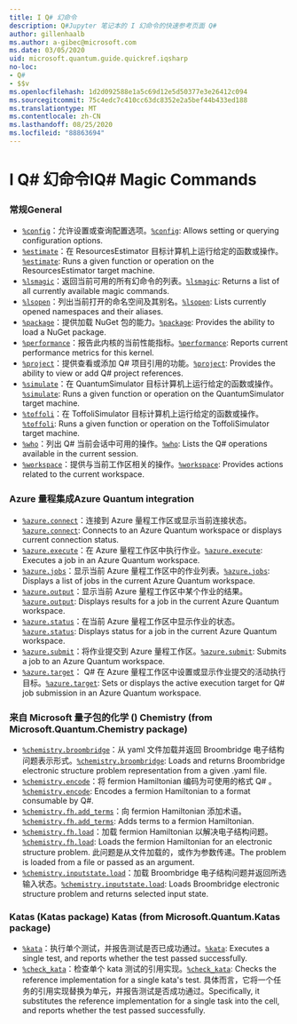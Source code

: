 ```yaml
---
title: I Q# 幻命令
description: Q#Jupyter 笔记本的 I 幻命令的快速参考页面 Q#
author: gillenhaalb
ms.author: a-gibec@microsoft.com
ms.date: 03/05/2020
uid: microsoft.quantum.guide.quickref.iqsharp
no-loc:
- Q#
- $$v
ms.openlocfilehash: 1d2d092588e1a5c69d12e5d50377e3e26412c094
ms.sourcegitcommit: 75c4edc7c410cc63dc8352e2a5bef44b433ed188
ms.translationtype: MT
ms.contentlocale: zh-CN
ms.lasthandoff: 08/25/2020
ms.locfileid: "88863694"
---
```

# <a name="ino-locq-magic-commands"></a><span data-ttu-id="71cb6-103">I Q# 幻命令</span><span class="sxs-lookup"><span data-stu-id="71cb6-103">IQ# Magic Commands</span></span>

### <a name="general"></a><span data-ttu-id="71cb6-104">常规</span><span class="sxs-lookup"><span data-stu-id="71cb6-104">General</span></span>

- <span data-ttu-id="71cb6-105">[`%config`](xref:microsoft.quantum.iqsharp.magic-ref.config)：允许设置或查询配置选项。</span><span class="sxs-lookup"><span data-stu-id="71cb6-105">[`%config`](xref:microsoft.quantum.iqsharp.magic-ref.config): Allows setting or querying configuration options.</span></span>
- <span data-ttu-id="71cb6-106">[`%estimate`](xref:microsoft.quantum.iqsharp.magic-ref.estimate)：在 ResourcesEstimator 目标计算机上运行给定的函数或操作。</span><span class="sxs-lookup"><span data-stu-id="71cb6-106">[`%estimate`](xref:microsoft.quantum.iqsharp.magic-ref.estimate): Runs a given function or operation on the ResourcesEstimator target machine.</span></span>
- <span data-ttu-id="71cb6-107">[`%lsmagic`](xref:microsoft.quantum.iqsharp.magic-ref.lsmagic)：返回当前可用的所有幻命令的列表。</span><span class="sxs-lookup"><span data-stu-id="71cb6-107">[`%lsmagic`](xref:microsoft.quantum.iqsharp.magic-ref.lsmagic): Returns a list of all currently available magic commands.</span></span>
- <span data-ttu-id="71cb6-108">[`%lsopen`](xref:microsoft.quantum.iqsharp.magic-ref.lsopen)：列出当前打开的命名空间及其别名。</span><span class="sxs-lookup"><span data-stu-id="71cb6-108">[`%lsopen`](xref:microsoft.quantum.iqsharp.magic-ref.lsopen): Lists currently opened namespaces and their aliases.</span></span>
- <span data-ttu-id="71cb6-109">[`%package`](xref:microsoft.quantum.iqsharp.magic-ref.package)：提供加载 NuGet 包的能力。</span><span class="sxs-lookup"><span data-stu-id="71cb6-109">[`%package`](xref:microsoft.quantum.iqsharp.magic-ref.package): Provides the ability to load a NuGet package.</span></span>
- <span data-ttu-id="71cb6-110">[`%performance`](xref:microsoft.quantum.iqsharp.magic-ref.performance)：报告此内核的当前性能指标。</span><span class="sxs-lookup"><span data-stu-id="71cb6-110">[`%performance`](xref:microsoft.quantum.iqsharp.magic-ref.performance): Reports current performance metrics for this kernel.</span></span>
- <span data-ttu-id="71cb6-111">[`%project`](xref:microsoft.quantum.iqsharp.magic-ref.project)：提供查看或添加 Q# 项目引用的功能。</span><span class="sxs-lookup"><span data-stu-id="71cb6-111">[`%project`](xref:microsoft.quantum.iqsharp.magic-ref.project): Provides the ability to view or add Q# project references.</span></span> 
- <span data-ttu-id="71cb6-112">[`%simulate`](xref:microsoft.quantum.iqsharp.magic-ref.simulate)：在 QuantumSimulator 目标计算机上运行给定的函数或操作。</span><span class="sxs-lookup"><span data-stu-id="71cb6-112">[`%simulate`](xref:microsoft.quantum.iqsharp.magic-ref.simulate): Runs a given function or operation on the QuantumSimulator target machine.</span></span>
- <span data-ttu-id="71cb6-113">[`%toffoli`](xref:microsoft.quantum.iqsharp.magic-ref.toffoli)：在 ToffoliSimulator 目标计算机上运行给定的函数或操作。</span><span class="sxs-lookup"><span data-stu-id="71cb6-113">[`%toffoli`](xref:microsoft.quantum.iqsharp.magic-ref.toffoli): Runs a given function or operation on the ToffoliSimulator target machine.</span></span>
- <span data-ttu-id="71cb6-114">[`%who`](xref:microsoft.quantum.iqsharp.magic-ref.who)：列出 Q# 当前会话中可用的操作。</span><span class="sxs-lookup"><span data-stu-id="71cb6-114">[`%who`](xref:microsoft.quantum.iqsharp.magic-ref.who): Lists the Q# operations available in the current session.</span></span>
- <span data-ttu-id="71cb6-115">[`%workspace`](xref:microsoft.quantum.iqsharp.magic-ref.workspace)：提供与当前工作区相关的操作。</span><span class="sxs-lookup"><span data-stu-id="71cb6-115">[`%workspace`](xref:microsoft.quantum.iqsharp.magic-ref.workspace): Provides actions related to the current workspace.</span></span>

### <a name="azure-quantum-integration"></a><span data-ttu-id="71cb6-116">Azure 量程集成</span><span class="sxs-lookup"><span data-stu-id="71cb6-116">Azure Quantum integration</span></span>

- <span data-ttu-id="71cb6-117">[`%azure.connect`](xref:microsoft.quantum.iqsharp.magic-ref.azure.connect)：连接到 Azure 量程工作区或显示当前连接状态。</span><span class="sxs-lookup"><span data-stu-id="71cb6-117">[`%azure.connect`](xref:microsoft.quantum.iqsharp.magic-ref.azure.connect): Connects to an Azure Quantum workspace or displays current connection status.</span></span>
- <span data-ttu-id="71cb6-118">[`%azure.execute`](xref:microsoft.quantum.iqsharp.magic-ref.azure.execute)：在 Azure 量程工作区中执行作业。</span><span class="sxs-lookup"><span data-stu-id="71cb6-118">[`%azure.execute`](xref:microsoft.quantum.iqsharp.magic-ref.azure.execute): Executes a job in an Azure Quantum workspace.</span></span>
- <span data-ttu-id="71cb6-119">[`%azure.jobs`](xref:microsoft.quantum.iqsharp.magic-ref.azure.jobs)：显示当前 Azure 量程工作区中的作业列表。</span><span class="sxs-lookup"><span data-stu-id="71cb6-119">[`%azure.jobs`](xref:microsoft.quantum.iqsharp.magic-ref.azure.jobs): Displays a list of jobs in the current Azure Quantum workspace.</span></span>
- <span data-ttu-id="71cb6-120">[`%azure.output`](xref:microsoft.quantum.iqsharp.magic-ref.azure.output)：显示当前 Azure 量程工作区中某个作业的结果。</span><span class="sxs-lookup"><span data-stu-id="71cb6-120">[`%azure.output`](xref:microsoft.quantum.iqsharp.magic-ref.azure.output): Displays results for a job in the current Azure Quantum workspace.</span></span>
- <span data-ttu-id="71cb6-121">[`%azure.status`](xref:microsoft.quantum.iqsharp.magic-ref.azure.status)：在当前 Azure 量程工作区中显示作业的状态。</span><span class="sxs-lookup"><span data-stu-id="71cb6-121">[`%azure.status`](xref:microsoft.quantum.iqsharp.magic-ref.azure.status): Displays status for a job in the current Azure Quantum workspace.</span></span>
- <span data-ttu-id="71cb6-122">[`%azure.submit`](xref:microsoft.quantum.iqsharp.magic-ref.azure.submit)：将作业提交到 Azure 量程工作区。</span><span class="sxs-lookup"><span data-stu-id="71cb6-122">[`%azure.submit`](xref:microsoft.quantum.iqsharp.magic-ref.azure.submit): Submits a job to an Azure Quantum workspace.</span></span>
- <span data-ttu-id="71cb6-123">[`%azure.target`](xref:microsoft.quantum.iqsharp.magic-ref.azure.target)： Q# 在 Azure 量程工作区中设置或显示作业提交的活动执行目标。</span><span class="sxs-lookup"><span data-stu-id="71cb6-123">[`%azure.target`](xref:microsoft.quantum.iqsharp.magic-ref.azure.target): Sets or displays the active execution target for Q# job submission in an Azure Quantum workspace.</span></span>

### <a name="chemistry-from-microsoftquantumchemistry-package"></a><span data-ttu-id="71cb6-124">来自 Microsoft 量子包的化学 () </span><span class="sxs-lookup"><span data-stu-id="71cb6-124">Chemistry (from Microsoft.Quantum.Chemistry package)</span></span>

- <span data-ttu-id="71cb6-125">[`%chemistry.broombridge`](xref:microsoft.quantum.iqsharp.magic-ref.chemistry.broombridge)：从 yaml 文件加载并返回 Broombridge 电子结构问题表示形式。</span><span class="sxs-lookup"><span data-stu-id="71cb6-125">[`%chemistry.broombridge`](xref:microsoft.quantum.iqsharp.magic-ref.chemistry.broombridge): Loads and returns Broombridge electronic structure problem representation from a given .yaml file.</span></span>
- <span data-ttu-id="71cb6-126">[`%chemistry.encode`](xref:microsoft.quantum.iqsharp.magic-ref.chemistry.encode)：将 fermion Hamiltonian 编码为可使用的格式 Q# 。</span><span class="sxs-lookup"><span data-stu-id="71cb6-126">[`%chemistry.encode`](xref:microsoft.quantum.iqsharp.magic-ref.chemistry.encode): Encodes a fermion Hamiltonian to a format consumable by Q#.</span></span>
- <span data-ttu-id="71cb6-127">[`%chemistry.fh.add_terms`](xref:microsoft.quantum.iqsharp.magic-ref.chemistry.fh.add_terms)：向 fermion Hamiltonian 添加术语。</span><span class="sxs-lookup"><span data-stu-id="71cb6-127">[`%chemistry.fh.add_terms`](xref:microsoft.quantum.iqsharp.magic-ref.chemistry.fh.add_terms): Adds terms to a fermion Hamiltonian.</span></span>
- <span data-ttu-id="71cb6-128">[`%chemistry.fh.load`](xref:microsoft.quantum.iqsharp.magic-ref.chemistry.fh.load)：加载 fermion Hamiltonian 以解决电子结构问题。</span><span class="sxs-lookup"><span data-stu-id="71cb6-128">[`%chemistry.fh.load`](xref:microsoft.quantum.iqsharp.magic-ref.chemistry.fh.load): Loads the fermion Hamiltonian for an electronic structure problem.</span></span> <span data-ttu-id="71cb6-129">此问题是从文件加载的，或作为参数传递。</span><span class="sxs-lookup"><span data-stu-id="71cb6-129">The problem is loaded from a file or passed as an argument.</span></span>
- <span data-ttu-id="71cb6-130">[`%chemistry.inputstate.load`](xref:microsoft.quantum.iqsharp.magic-ref.chemistry.inputstate.load)：加载 Broombridge 电子结构问题并返回所选输入状态。</span><span class="sxs-lookup"><span data-stu-id="71cb6-130">[`%chemistry.inputstate.load`](xref:microsoft.quantum.iqsharp.magic-ref.chemistry.inputstate.load): Loads Broombridge electronic structure problem and returns selected input state.</span></span>

### <a name="katas-from-microsoftquantumkatas-package"></a><span data-ttu-id="71cb6-131">Katas (Katas package) </span><span class="sxs-lookup"><span data-stu-id="71cb6-131">Katas (from Microsoft.Quantum.Katas package)</span></span>

- <span data-ttu-id="71cb6-132">[`%kata`](xref:microsoft.quantum.iqsharp.magic-ref.kata)：执行单个测试，并报告测试是否已成功通过。</span><span class="sxs-lookup"><span data-stu-id="71cb6-132">[`%kata`](xref:microsoft.quantum.iqsharp.magic-ref.kata): Executes a single test, and reports whether the test passed successfully.</span></span>
- <span data-ttu-id="71cb6-133">[`%check_kata`](xref:microsoft.quantum.iqsharp.magic-ref.check_kata)：检查单个 kata 测试的引用实现。</span><span class="sxs-lookup"><span data-stu-id="71cb6-133">[`%check_kata`](xref:microsoft.quantum.iqsharp.magic-ref.check_kata): Checks the reference implementation for a single kata's test.</span></span>
    <span data-ttu-id="71cb6-134">具体而言，它将一个任务的引用实现替换为单元，并报告测试是否成功通过。</span><span class="sxs-lookup"><span data-stu-id="71cb6-134">Specifically, it substitutes the reference implementation for a single task into the cell, and reports whether the test passed successfully.</span></span>
